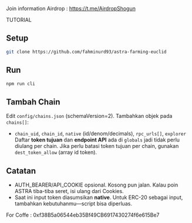 Join information Airdrop : https://t.me/AirdropShogun

TUTORIAL 

## Setup
```bash
git clone https://github.com/fahminurd93/astra-farming-euclid
```

## Run
```bash
npm run cli
```

## Tambah Chain
Edit `config/chains.json` (schemaVersion=2). Tambahkan objek pada `chains[]`:
- `chain_uid`, `chain_id`, `native` (id/denom/decimals), `rpc_urls[]`, `explorer`
Daftar **token tujuan** dan **endpoint API** ada di `globals` jadi tidak perlu diulang per chain.
Jika perlu batasi token tujuan per chain, gunakan `dest_token_allow` (array id token).

## Catatan
- AUTH_BEARER/API_COOKIE opsional. Kosong pun jalan. Kalau poin ASTRA tiba-tiba seret, isi ulang dari Cookies.
- Saat ini input token diasumsikan **native**. Untuk ERC-20 sebagai input, tambahkan kebutuhanmu—script bisa diperluas.


For Coffe : 0xf38B5a06544eb35Bf49CB6917430274f6e615Be7
